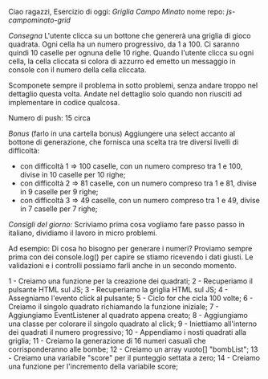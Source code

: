 Ciao ragazzi,
Esercizio di oggi: *Griglia Campo Minato*
nome repo: *js-campominato-grid*

*Consegna*
L'utente clicca su un bottone che genererà una griglia di gioco quadrata.
Ogni cella ha un numero progressivo, da 1 a 100.
Ci saranno quindi 10 caselle per ognuna delle 10 righe.
Quando l'utente clicca su ogni cella, la cella cliccata si colora di azzurro ed emetto un messaggio in console con il numero della cella cliccata.

Scomponete sempre il problema in sotto problemi, senza andare troppo nel dettaglio questa volta. Andate nel dettaglio solo quando non riusciti ad implementare in codice qualcosa.

Numero di push: 15 circa

*Bonus* (farlo in una cartella bonus)
Aggiungere una select accanto al bottone di generazione, che fornisca una scelta tra tre diversi livelli di difficoltà:
- con difficoltà 1 => 100 caselle, con un numero compreso tra 1 e 100, divise in 10 caselle per 10 righe;
- con difficoltà 2 => 81 caselle, con un numero compreso tra 1 e 81, divise in 9 caselle per 9 righe;
- con difficoltà 3 => 49 caselle, con un numero compreso tra 1 e 49, divise in 7 caselle per 7 righe;

*Consigli del giorno:*
Scriviamo prima cosa vogliamo fare passo passo in italiano, dividiamo il lavoro in micro problemi.

Ad esempio:
Di cosa ho bisogno per generare i numeri?
Proviamo sempre prima con dei console.log() per capire se stiamo ricevendo i dati giusti.
Le validazioni e i controlli possiamo farli anche in un secondo momento.

<!-- SCOMPOSIZIONE PROBLEMA -->

1 - Creiamo una funzione per la creazione dei quadrati;
2 - Recuperiamo il pulsante HTML sul JS;
3 - Recuperiamo la griglia HTML sul JS;
4 - Assegniamo l'evento click al pulsante;
5 - Ciclo for che cicla 100 volte;
6 - Creiamo il singolo quadrato richiamando la funzione iniziale;
7 - Aggiungiamo EventListener al quadrato appena creato;
8 - Aggiungiamo una classe per colorare il singolo quadrato al click;
9 - Iniettiamo all'interno dei quadrati il numero progressivo;
10 - Appendiamo i nosti quadrati alla griglia;
11 - Creiamo la generazione di 16 numeri casuali che corrisponderanno alle bombe;
12 - Creiamo un array vuoto[] "bombList";
13 - Creiamo una variabile "score" per il punteggio settata a zero;
14 - Creiamo una funzione per l'incremento della variabile score;
